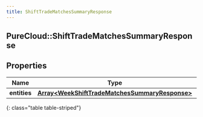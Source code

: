 ```yaml
---
title: ShiftTradeMatchesSummaryResponse
---
```

## PureCloud::ShiftTradeMatchesSummaryResponse

## Properties

|Name | Type | Description | Notes|
|------------ | ------------- | ------------- | -------------|
| **entities** | [**Array&lt;WeekShiftTradeMatchesSummaryResponse&gt;**](WeekShiftTradeMatchesSummaryResponse.html) |  | [optional] |
{: class="table table-striped"}


